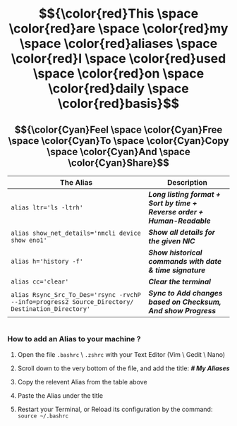 # $${\color{red}This \space \color{red}are \space \color{red}my \space \color{red}aliases \space \color{red}I \space \color{red}used \space \color{red}on \space \color{red}daily \space \color{red}basis}$$

## $${\color{Cyan}Feel \space \color{Cyan}Free \space \color{Cyan}To \space \color{Cyan}Copy \space \color{Cyan}And \space \color{Cyan}Share}$$

| The Alias | Description |
| --- | --- |
| `alias ltr='ls -ltrh'` | ___Long listing format + Sort by time + Reverse order + Human-Readable___ |
| `alias show_net_details='nmcli device show eno1'` | ___Show all details for the given NIC___ |
| `alias h='history -f'` | ___Show historical commands with date & time signature___ |
| `alias cc='clear'` | ___Clear the terminal___ |
| `alias Rsync_Src_To_Des='rsync -rvchP --info=progress2 Source_Directory/ Destination_Directory'` | ___Sync to Add changes based on Checksum, And show Progress___ |

# 

### How to add an Alias to your machine ?

1. Open the file `.bashrc` \ `.zshrc` with your Text Editor (Vim \ Gedit \ Nano)

2. Scroll down to the very bottom of the file, and add the title: ___# My Aliases___

3. Copy the relevent Alias from the table above

4. Paste the Alias under the title

5. Restart your Terminal, or Reload its configuration by the command: `source ~/.bashrc`
